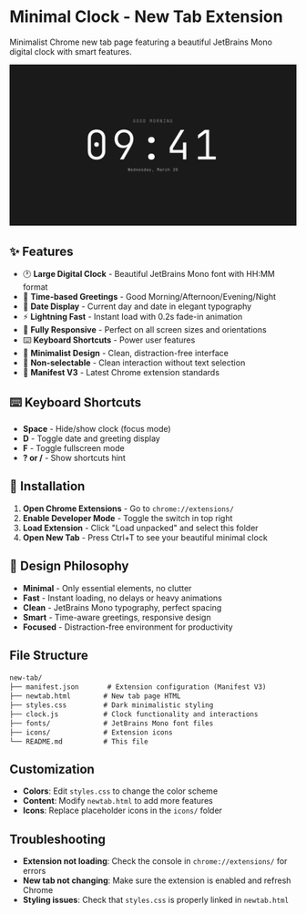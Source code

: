 # Minimal Clock - New Tab Extension

Minimalist Chrome new tab page featuring a beautiful JetBrains Mono digital clock with smart features.

![Minimal Clock Extension](icons/screenshot.png)

## ✨ Features

- 🕐 **Large Digital Clock** - Beautiful JetBrains Mono font with HH:MM format
- 🌅 **Time-based Greetings** - Good Morning/Afternoon/Evening/Night
- 📅 **Date Display** - Current day and date in elegant typography
- ⚡ **Lightning Fast** - Instant load with 0.2s fade-in animation
- 📱 **Fully Responsive** - Perfect on all screen sizes and orientations
- ⌨️ **Keyboard Shortcuts** - Power user features
- 🎨 **Minimalist Design** - Clean, distraction-free interface
- 🚫 **Non-selectable** - Clean interaction without text selection
- 🔧 **Manifest V3** - Latest Chrome extension standards

## ⌨️ Keyboard Shortcuts

- **Space** - Hide/show clock (focus mode)
- **D** - Toggle date and greeting display
- **F** - Toggle fullscreen mode
- **? or /** - Show shortcuts hint

## 🚀 Installation

1. **Open Chrome Extensions** - Go to `chrome://extensions/`
2. **Enable Developer Mode** - Toggle the switch in top right
3. **Load Extension** - Click "Load unpacked" and select this folder
4. **Open New Tab** - Press Ctrl+T to see your beautiful minimal clock

## 🎨 Design Philosophy

- **Minimal** - Only essential elements, no clutter
- **Fast** - Instant loading, no delays or heavy animations
- **Clean** - JetBrains Mono typography, perfect spacing
- **Smart** - Time-aware greetings, responsive design
- **Focused** - Distraction-free environment for productivity

## File Structure

```
new-tab/
├── manifest.json       # Extension configuration (Manifest V3)
├── newtab.html        # New tab page HTML
├── styles.css         # Dark minimalistic styling
├── clock.js           # Clock functionality and interactions
├── fonts/             # JetBrains Mono font files
├── icons/             # Extension icons
└── README.md          # This file
```

## Customization

- **Colors**: Edit `styles.css` to change the color scheme
- **Content**: Modify `newtab.html` to add more features
- **Icons**: Replace placeholder icons in the `icons/` folder

## Troubleshooting

- **Extension not loading**: Check the console in `chrome://extensions/` for errors
- **New tab not changing**: Make sure the extension is enabled and refresh Chrome
- **Styling issues**: Check that `styles.css` is properly linked in `newtab.html`
